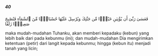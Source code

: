 ##### 40

<span class="ayah">فَعَسَىٰ رَبِّىٓ أَن يُؤْتِيَنِ خَيْرًۭا مِّن جَنَّتِكَ وَيُرْسِلَ عَلَيْهَا حُسْبَانًۭا مِّنَ ٱلسَّمَآءِ فَتُصْبِحَ صَعِيدًۭا زَلَقًا</span>

<span class="ayah_translation">maka mudah-mudahan Tuhanku, akan memberi kepadaku (kebun) yang lebih baik dari pada kebunmu (ini); dan mudah-mudahan Dia mengirimkan ketentuan (petir) dari langit kepada kebunmu; hingga (kebun itu) menjadi tanah yang licin;</span>
